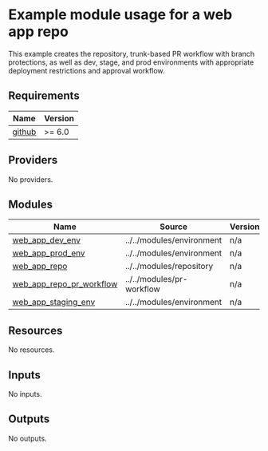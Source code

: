 # Example module usage for a web app repo

This example creates the repository, trunk-based PR workflow with branch protections, as well as dev, stage, and prod environments with appropriate deployment restrictions and approval workflow.

<!-- BEGIN_TF_DOCS -->
## Requirements

| Name | Version |
|------|---------|
| <a name="requirement_github"></a> [github](#requirement\_github) | >= 6.0 |

## Providers

No providers.

## Modules

| Name | Source | Version |
|------|--------|---------|
| <a name="module_web_app_dev_env"></a> [web\_app\_dev\_env](#module\_web\_app\_dev\_env) | ../../modules/environment | n/a |
| <a name="module_web_app_prod_env"></a> [web\_app\_prod\_env](#module\_web\_app\_prod\_env) | ../../modules/environment | n/a |
| <a name="module_web_app_repo"></a> [web\_app\_repo](#module\_web\_app\_repo) | ../../modules/repository | n/a |
| <a name="module_web_app_repo_pr_workflow"></a> [web\_app\_repo\_pr\_workflow](#module\_web\_app\_repo\_pr\_workflow) | ../../modules/pr-workflow | n/a |
| <a name="module_web_app_staging_env"></a> [web\_app\_staging\_env](#module\_web\_app\_staging\_env) | ../../modules/environment | n/a |

## Resources

No resources.

## Inputs

No inputs.

## Outputs

No outputs.
<!-- END_TF_DOCS -->
